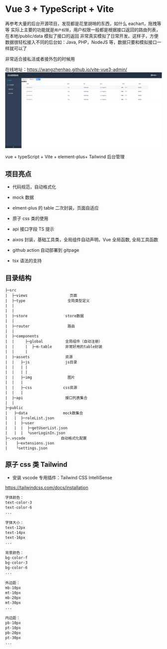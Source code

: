 # Vue 3 + TypeScript + Vite

再参考大量的后台开源项目，发现都是花里胡哨的东西，如什么 eachart，拖拽等等
实际上主要的功能就是`用户权限`，用户权限一般都是根据接口返回的路由列表，在本地/public/data 模拟了接口的返回
非常真实模拟了日常开发。这样子，方便数据很轻松接入不同的后台如：Java, PHP，NodeJS 等，数据只要和模拟接口一样就可以了

非常适合接私活或者接外包的时候用

在线地址：https://wangzhenhao.github.io/vite-vue3-admin/
![demo](https://raw.githubusercontent.com/WangZhenHao/vite-vue3-admin/master/public/img/1.jpg)

vue + typeScript + Vite + element-plus+ Tailwind 后台管理

## 项目亮点

-   代码规范，自动格式化

-   mock 数据

-   elment-plus 的 table 二次封装，页面自适应

-   原子 css 类的使用

-   api 接口字段 TS 提示

-   aixos 封装，基础工具类，全局组件自动声明，Vue 全局函数, 全局工具函数

-   github action 自动部署到 gitpage

-   tsx 语法的支持

## 目录结构

```
├─src
|  ├─views                   页面
|  ├─type                   全局类型定义
|  |
|  |
|  ├─store                 store数据
|  |
|  ├─router                 路由
|  |
|  ├─components
|  |     ├─global          全局组件（自动注册）
|  |     |  ├─m-table      非常好用的table封装
|  |     |
|  ├─assets                资源
|  |   ├─js                js目录
|  |   | |
|  |   | |
|  |   ├─img                图片
|  |   |
|  |   ├─css              css资源
|  |   |
|  ├─api                   接口列表集合
|  |
├─public
|   ├─data                mock数集合
|   |  ├─roleList.json
|   |  ├─user
|   |  |  ├─getUserList.json
|   |  |  └userLoginIn.json
├─.vscode                自动格式化配置
|    ├─extensions.json
|    └settings.json
```

## 原子 css 类 Tailwind

-   安装 vscode 专用插件：Tailwind CSS IntelliSense

https://tailwindcss.com/docs/installation

```
字体颜色：
text-color-3
text-color-6
...

字体大小：
text-12px
text-14px
text-16px
...

背景颜色：
bg-color-f
bg-color-3
bg-color-6
...

外边距：
mb-10px
mt-10px
mb-20px
mt-30px
...

内边距：
pb-10px
pt-10px
pb-20px
pt-30px
...

```
